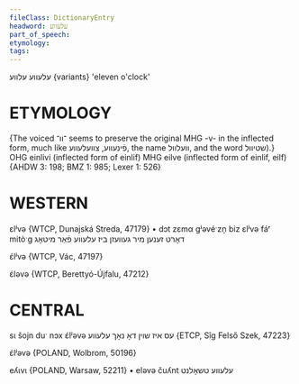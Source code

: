 ```yaml
---
fileClass: DictionaryEntry
headword: עלעווע
part_of_speech: 
etymology: 
tags: 
---
```

עלעווע
עלווע {variants}
'eleven o'clock'

ETYMOLOGY
===========
{The voiced ־וו־ seems to preserve the original MHG -v- in the inflected form, much like פֿינעווע, צוועלעווע, the name וועלוול, and the word שטיוול).}
OHG einlivi (inflected form of einlif) MHG eilve (inflected form of einlif, eilf)
{AHDW 3: 198; BMZ 1: 985; Lexer 1: 526}

WESTERN
========

ɛlʲvə {WTCP, Dunajská Streda, 47179}
	•	dɔt zɛmα gʲəvéˑzn̩ biz ɛlʲvə fáʳ mitòˑg דאָרט זענען מיר געוועזן ביז עלעווע פֿאַר מיטאָג

ɛ́lʲvə {WTCP, Vác, 47197}

ɛ́ləvə {WTCP, Berettyó-Újfalu, 47212}

CENTRAL
========

sɩ šojn duˑ nɔx ɛ́lʲəvə עס איז שוין דאָ נאָך עלעווע {ETCP, Sîg Felső Szek, 47223}

ɛ́lʲəvə {POLAND, Wolbrom, 50196}

eʎɩvɩ {POLAND, Warsaw, 52211}
	•	eləvə čuʎnt עלעווע טשאָלנט
